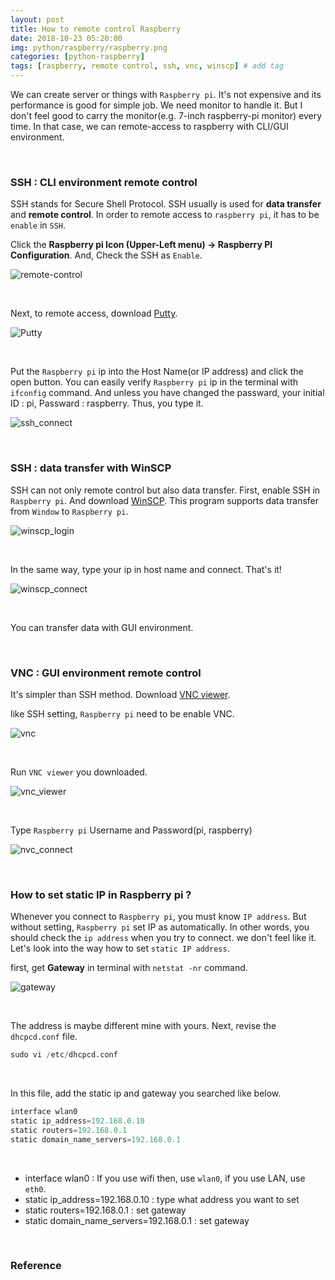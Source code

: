 ```yaml
---
layout: post
title: How to remote control Raspberry  
date: 2018-10-23 05:20:00
img: python/raspberry/raspberry.png
categories: [python-raspberry] 
tags: [raspberry, remote control, ssh, vnc, winscp] # add tag
---
```


We can create server or things with `Raspberry pi`. It's not expensive and its performance is good for simple job.
We need monitor to handle it. But I don't feel good to carry the monitor(e.g. 7-inch raspberry-pi monitor) every time.
In that case, we can remote-access to raspberry with CLI/GUI environment.

<br>

### SSH : CLI environment remote control

SSH stands for Secure Shell Protocol. SSH usually is used for **data transfer** and **remote control**.
In order to remote access to `raspberry pi`, it has to be `enable` in `SSH`.

Click the **Raspberry pi Icon (Upper-Left menu) → Raspberry PI Configuration**. And, Check the SSH as `Enable`.

![remote-control](../assets/img/python/raspberry/remote-control/ssh_config.png)

<br>

Next, to remote access, download [Putty](https://www.putty.org/).

![Putty](../assets/img/python/raspberry/remote-control/putty.png)

<br>

Put the `Raspberry pi` ip into the Host Name(or IP address) and click the open button.
You can easily verify `Raspberry pi` ip in the terminal with `ifconfig` command.
And unless you have changed the passward, your initial ID : pi, Passward : raspberry. Thus, you type it.

![ssh_connect](../assets/img/python/raspberry/remote-control/ssh_connect.png)

<br>

### SSH : data transfer with WinSCP

SSH can not only remote control but also data transfer. First, enable SSH in `Raspberry pi`.
And download [WinSCP](https://winscp.net/eng/download.php). This program supports data transfer from `Window` to `Raspberry pi`.

![winscp_login](../assets/img/python/raspberry/remote-control/WinSCP_login.png)

<br>

In the same way, type your ip in host name and connect. That's it!

![winscp_connect](../assets/img/python/raspberry/remote-control/WinSCP_connect.png)

<br>

You can transfer data with GUI environment.

<br>

### VNC : GUI environment remote control

It's simpler than SSH method. Download [VNC viewer](https://www.realvnc.com/en/connect/download/viewer/).

like SSH setting, `Raspberry pi` need to be enable VNC.

![vnc](../assets/img/python/raspberry/remote-control/vnc_setting.png)

<br>

Run `VNC viewer` you downloaded. 

![vnc_viewer](../assets/img/python/raspberry/remote-control/vnc_viewer.png)

<br>

Type `Raspberry pi` Username and Password(pi, raspberry)

![nvc_connect](../assets/img/python/raspberry/remote-control/vnc_connet.png)

<br>

### How to set static IP in Raspberry pi ?

Whenever you connect to `Raspberry pi`, you must know `IP address`. But without setting, `Raspberry pi` set IP as automatically.
In other words, you should check the `ip address` when you try to connect. we don't feel like it.
Let's look into the way how to set `static IP address`.

first, get **Gateway** in terminal with `netstat -nr` command.

![gateway](../assets/img/python/raspberry/remote-control/gateway.png)

<br>

The address is maybe different mine with yours. Next, revise the `dhcpcd.conf` file.

```python
sudo vi /etc/dhcpcd.conf
```

<br>

In this file, add the static ip and gateway you searched like below.
```python
interface wlan0
static ip_address=192.168.0.10
static routers=192.168.0.1
static domain_name_servers=192.168.0.1
```

<br>

+ interface wlan0 : If you use wifi then, use `wlan0`, if you use LAN, use `eth0`.
+ static ip_address=192.168.0.10 : type what address you want to set
+ static routers=192.168.0.1 : set gateway
+ static domain_name_servers=192.168.0.1 : set gateway

<br>

### Reference

